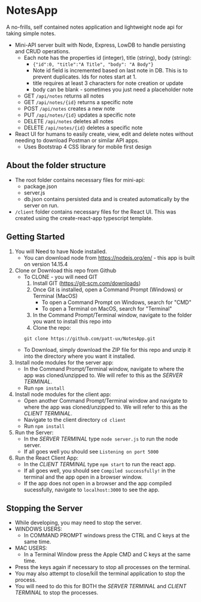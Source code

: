 # NotesApp
A no-frills, self contained notes application and lightweight node api for taking simple notes.
* Mini-API server built with Node, Express, LowDB to handle persisting and CRUD operations.
    * Each note has the properties id (integer), title (string), body (string):
        * `{"id":0, "title":"A Title", "body": "A Body"}`
        * Note id field is incremented based on last note in DB. This is to prevent duplicates. Ids for notes start at 1.
        * title requires at least 3 characters for note creation or update
        * body can be blank - sometimes you just need a placeholder note
    * GET `/api/notes` returns all notes
    * GET `/api/notes/{id}` returns a specific note
    * POST `/api/notes` creates a new note
    * PUT `/api/notes/{id}` updates a specific note
    * DELETE `/api/notes` deletes all notes
    * DELETE `/api/notes/{id}` deletes a specific note
* React UI for humans to easily create, view, edit and delete notes without needing to download Postman or similar API apps.
    * Uses Bootstrap 4 CSS library for mobile first design

## About the folder structure
* The root folder contains necessary files for mini-api:
    * package.json
    * server.js
    * db.json contains persisted data and is created automatically by the server on run.
* `/client` folder contains necessary files for the React UI. This was created using the create-react-app typescript template.

## Getting Started
1. You will Need to have Node installed.
    * You can download node from https://nodejs.org/en/ - this app is built on version 14.15.4
2. Clone or Download this repo from Github
    * To CLONE - you will need GIT
        1. Install GIT (https://git-scm.com/downloads)
        2. Once Git is installed, open a Command Prompt (Windows) or Terminal (MacOS)
            * To open a Command Prompt on Windows, search for "CMD"
            * To open a Terminal on MacOS, search for "Terminal"
        3. In the Command Prompt/Terminal window, navigate to the folder you want to install this repo into
        4. Clone the repo:
        ```
        git clone https://github.com/patt-ux/NotesApp.git
        ```
    * To Download, simply download the ZIP file for this repo and unzip it into the directory where you want it installed.
3. Install node modules for the server app:
    * In the Command Prompt/Terminal window, navigate to where the app was cloned/unzipped to. We will refer to this as the _SERVER TERMINAL_.
    * Run `npm install`
4. Install node modules for the client app:
    * Open another Command Prompt/Terminal window and navigate to where the app was cloned/unzipped to.  We will refer to this as the _CLIENT TERMINAL_.
    * Navigate to the client directory `cd client`
    * Run `npm install`
5. Run the Server:
    * In the _SERVER TERMINAL_ type `node server.js` to run the node server.
    * If all goes well you should see `Listening on port 5000`
6. Run the React Client App:
    * In the _CLIENT TERMINAL_ type `npm start` to run the react app.
    * If all goes well, you should see `Compiled successfully!` in the terminal and the app open in a browser window.
    * If the app does not open in a browser and the app compiled sucessfully, navigate to `localhost:3000` to see the app.


## Stopping the Server
* While developing, you may need to stop the server.
* WINDOWS USERS:
    * In COMMAND PROMPT windows press the CTRL and C keys at the same time.
* MAC USERS:
    * In a Terminal Window press the Apple CMD and C keys at the same time. 
* Press the keys again if necessary to stop all processes on the terminal.
* You may also attempt to close/kill the terminal application to stop the process.
* You will need to do this for BOTH the _SERVER TERMINAL_ and _CLIENT TERMINAL_ to stop the processes.